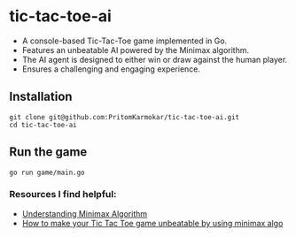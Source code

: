 # tic-tac-toe-ai
- A console-based Tic-Tac-Toe game implemented in Go.
- Features an unbeatable AI powered by the Minimax algorithm.
- The AI agent is designed to either win or draw against the human player.
- Ensures a challenging and engaging experience.
## Installation
```
git clone git@github.com:PritomKarmokar/tic-tac-toe-ai.git
cd tic-tac-toe-ai
```
## Run the game
```
go run game/main.go
```

### Resources I find  helpful:
- [Understanding Minimax Algorithm](https://www.neverstopbuilding.com/blog/minimax)
- [How to make your Tic Tac Toe game unbeatable by using minimax algo](https://www.freecodecamp.org/news/how-to-make-your-tic-tac-toe-game-unbeatable-by-using-the-minimax-algorithm-9d690bad4b37/)